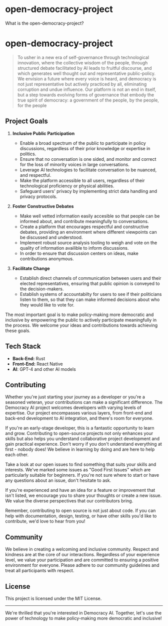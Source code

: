 # open-democracy-project

What is the open-democracy-project?

# open-democracy-project

> To usher in a new era of self-governance through technological innovation, where the collective wisdom of the people, through structured debate facilitated by AI leads to fruitful discourse, and which generates well thought out and representative public-policy. We envision a future where every voice is heard, and democracy is not just representative but actively practiced by all, eliminating corruption and undue influence. Our platform is not an end in itself, but a step towards evolving forms of governance that embody the true spirit of democracy: a government of the people, by the people, for the people

## Project Goals

1. **Inclusive Public Participation**
   - Enable a broad spectrum of the public to participate in policy discussions, regardless of their prior knowledge or expertise in politics.
   - Ensure that no conversation is one sided, and monitor and correct for the loss of minority voices in large conversations.
   - Leverage AI technologies to facilitate conversation to be nuanced, and respectful.
   - Make the platform accessible to all users, regardless of their technological proficiency or physical abilities.
   - Safeguard users' privacy by implementing strict data handling and privacy protocols. 

2. **Foster Constructive Debates**
   - Make well vetted information easily accesible so that people can be informed about, and contribute meaningfully to conversations.
   - Create a platform that encourages respectful and constructive debates, providing an environment where different viewpoints can be discussed and understood.
   - Implement robust source analysis tooling to weigh and vote on the quality of information availible to inform discussions.
   - In order to ensure that discussion centers on ideas, make contributions anonymous. 

3. **Facilitate Change**
   - Establish direct channels of communication between users and their elected representatives, ensuring that public opinion is conveyed to the decision-makers.
   - Establish systems of accountabilty for users to see if their politicians listen to them, so that they can make informed decisions about who they would like to vote for.

The most important goal is to make policy-making more democratic and inclusive by empowering the public to actively participate meaningfully in the process. We welcome your ideas and contributions towards achieving these goals.

## Tech Stack

- **Back-End:** Rust
- **Front-End:** React Native
- **AI**: GPT-4 and other AI models

## Contributing

Whether you're just starting your journey as a developer or you're a seasoned veteran, your contributions can make a significant difference. The Democracy AI project welcomes developers with varying levels of expertise. Our project encompasses various layers, from front-end and back-end development to AI integration, and there's room for everyone.

If you're an early-stage developer, this is a fantastic opportunity to learn and grow. Contributing to open-source projects not only enhances your skills but also helps you understand collaborative project development and gain practical experience. Don't worry if you don't understand everything at first - nobody does! We believe in learning by doing and are here to help each other.

Take a look at our open issues to find something that suits your skills and interests. We've marked some issues as "Good First Issues" which are particularly suitable for beginners. If you're not sure where to start or have any questions about an issue, don't hesitate to ask.

If you're experienced and have an idea for a feature or improvement that isn't listed, we encourage you to share your thoughts or create a new issue. We value the diverse perspectives that our contributors bring.

Remember, contributing to open source is not just about code. If you can help with documentation, design, testing, or have other skills you'd like to contribute, we'd love to hear from you!

## Community

We believe in creating a welcoming and inclusive community. Respect and kindness are at the core of our interactions. Regardless of your experience level, we value your participation and are committed to ensuring a positive environment for everyone. Please adhere to our community guidelines and treat all participants with respect.

## License

This project is licensed under the MIT License.

---

We're thrilled that you're interested in Democracy AI. Together, let's use the power of technology to make policy-making more democratic and inclusive!
